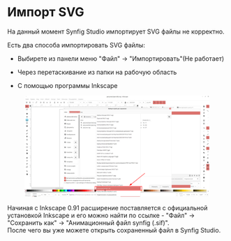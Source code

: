# Импорт SVG

На данный момент Synfig Studio импортирует SVG файлы не корректно.

Есть два способа импортировать SVG файлы:

* Выбирете из панели меню "Файл" → "Импортировать"(Не работает)
* Через перетаскивание из папки на рабочую область



* С помощью программы Inkscape

<figure><img src="../.gitbook/assets/image (9).png" alt=""><figcaption></figcaption></figure>

Начиная с Inkscape 0.91 расширение поставляется с официальной установкой Inkscape и его можно найти по ссылке - "Файл" → "Сохранить как" → "Анимационный файл synfig (.sif)".\
После чего вы уже можете открыть сохраненный файл в Synfig Studio.

<figure><img src="../.gitbook/assets/01_векторизация02.gif" alt=""><figcaption></figcaption></figure>

